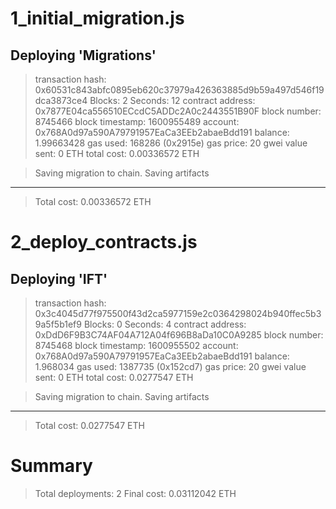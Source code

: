 1_initial_migration.js
======================

   Deploying 'Migrations'
   ----------------------
   > transaction hash:    0x60531c843abfc0895eb620c37979a426363885d9b59a497d546f19dca3873ce4
   > Blocks: 2            Seconds: 12
   > contract address:    0x7877E04ca556510ECcdC5ADDc2A0c2443551B90F
   > block number:        8745466
   > block timestamp:     1600955489
   > account:             0x768A0d97a590A79791957EaCa3EEb2abaeBdd191
   > balance:             1.99663428
   > gas used:            168286 (0x2915e)
   > gas price:           20 gwei
   > value sent:          0 ETH
   > total cost:          0.00336572 ETH


   > Saving migration to chain.
   > Saving artifacts
   -------------------------------------
   > Total cost:          0.00336572 ETH


2_deploy_contracts.js
=====================

   Deploying 'IFT'
   ---------------
   > transaction hash:    0x3c4045d77f975500f43d2ca5977159e2c0364298024b940ffec5b39a5f5b1ef9
   > Blocks: 0            Seconds: 4
   > contract address:    0xDdD6F9B3C74AF04A712A04f696B8aDa10C0A9285
   > block number:        8745468
   > block timestamp:     1600955502
   > account:             0x768A0d97a590A79791957EaCa3EEb2abaeBdd191
   > balance:             1.968034
   > gas used:            1387735 (0x152cd7)
   > gas price:           20 gwei
   > value sent:          0 ETH
   > total cost:          0.0277547 ETH


   > Saving migration to chain.
   > Saving artifacts
   -------------------------------------
   > Total cost:           0.0277547 ETH


Summary
=======
> Total deployments:   2
> Final cost:          0.03112042 ETH